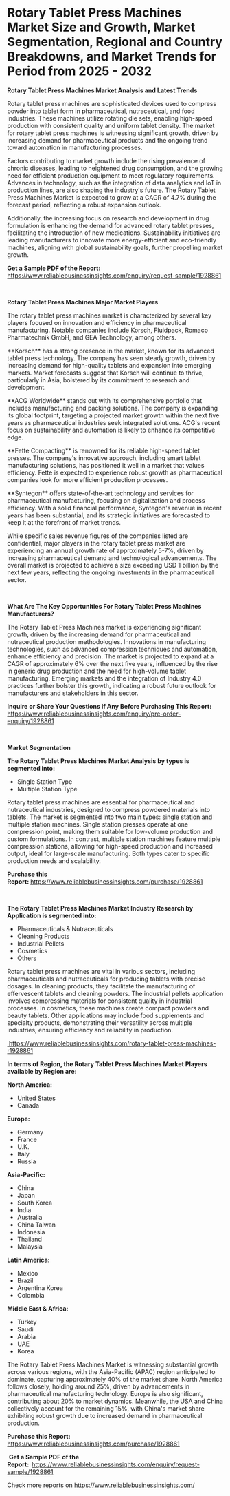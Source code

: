<p><h1>Rotary Tablet Press Machines Market Size and Growth, Market Segmentation, Regional and Country Breakdowns, and Market Trends for Period from 2025 -  2032</h1></p><p><strong>Rotary Tablet Press Machines Market Analysis and Latest Trends</strong></p>
<p><p>Rotary tablet press machines are sophisticated devices used to compress powder into tablet form in pharmaceutical, nutraceutical, and food industries. These machines utilize rotating die sets, enabling high-speed production with consistent quality and uniform tablet density. The market for rotary tablet press machines is witnessing significant growth, driven by increasing demand for pharmaceutical products and the ongoing trend toward automation in manufacturing processes.</p><p>Factors contributing to market growth include the rising prevalence of chronic diseases, leading to heightened drug consumption, and the growing need for efficient production equipment to meet regulatory requirements. Advances in technology, such as the integration of data analytics and IoT in production lines, are also shaping the industry's future. The Rotary Tablet Press Machines Market is expected to grow at a CAGR of 4.7% during the forecast period, reflecting a robust expansion outlook.</p><p>Additionally, the increasing focus on research and development in drug formulation is enhancing the demand for advanced rotary tablet presses, facilitating the introduction of new medications. Sustainability initiatives are leading manufacturers to innovate more energy-efficient and eco-friendly machines, aligning with global sustainability goals, further propelling market growth.</p></p>
<p><strong>Get a Sample PDF of the Report:&nbsp;</strong> <a href="https://www.reliablebusinessinsights.com/enquiry/request-sample/1928861?utm_campaign=2253&utm_medium=2&utm_source=Github&utm_content=ia&utm_term=29032025&utm_id=rotary-tablet-press-machines">https://www.reliablebusinessinsights.com/enquiry/request-sample/1928861</a></p>
<p>&nbsp;</p>
<p><strong>Rotary Tablet Press Machines Major Market Players</strong></p>
<p><p>The rotary tablet press machines market is characterized by several key players focused on innovation and efficiency in pharmaceutical manufacturing. Notable companies include Korsch, Fluidpack, Romaco Pharmatechnik GmbH, and GEA Technology, among others.</p><p>**Korsch** has a strong presence in the market, known for its advanced tablet press technology. The company has seen steady growth, driven by increasing demand for high-quality tablets and expansion into emerging markets. Market forecasts suggest that Korsch will continue to thrive, particularly in Asia, bolstered by its commitment to research and development.</p><p>**ACG Worldwide** stands out with its comprehensive portfolio that includes manufacturing and packing solutions. The company is expanding its global footprint, targeting a projected market growth within the next five years as pharmaceutical industries seek integrated solutions. ACG's recent focus on sustainability and automation is likely to enhance its competitive edge.</p><p>**Fette Compacting** is renowned for its reliable high-speed tablet presses. The company's innovative approach, including smart tablet manufacturing solutions, has positioned it well in a market that values efficiency. Fette is expected to experience robust growth as pharmaceutical companies look for more efficient production processes.</p><p>**Syntegon** offers state-of-the-art technology and services for pharmaceutical manufacturing, focusing on digitalization and process efficiency. With a solid financial performance, Syntegon's revenue in recent years has been substantial, and its strategic initiatives are forecasted to keep it at the forefront of market trends.</p><p>While specific sales revenue figures of the companies listed are confidential, major players in the rotary tablet press market are experiencing an annual growth rate of approximately 5-7%, driven by increasing pharmaceutical demand and technological advancements. The overall market is projected to achieve a size exceeding USD 1 billion by the next few years, reflecting the ongoing investments in the pharmaceutical sector.</p></p>
<p>&nbsp;</p>
<p><strong>What Are The Key Opportunities For Rotary Tablet Press Machines Manufacturers?</strong></p>
<p><p>The Rotary Tablet Press Machines market is experiencing significant growth, driven by the increasing demand for pharmaceutical and nutraceutical production methodologies. Innovations in manufacturing technologies, such as advanced compression techniques and automation, enhance efficiency and precision. The market is projected to expand at a CAGR of approximately 6% over the next five years, influenced by the rise in generic drug production and the need for high-volume tablet manufacturing. Emerging markets and the integration of Industry 4.0 practices further bolster this growth, indicating a robust future outlook for manufacturers and stakeholders in this sector.</p></p>
<p><strong>Inquire or Share Your Questions If Any Before Purchasing This Report:</strong> <a href="https://www.reliablebusinessinsights.com/enquiry/pre-order-enquiry/1928861?utm_campaign=2253&utm_medium=2&utm_source=Github&utm_content=ia&utm_term=29032025&utm_id=rotary-tablet-press-machines">https://www.reliablebusinessinsights.com/enquiry/pre-order-enquiry/1928861</a></p>
<p>&nbsp;</p>
<p><strong>Market Segmentation</strong></p>
<p><strong>The Rotary Tablet Press Machines Market Analysis by types is segmented into:</strong></p>
<p><ul><li>Single Station Type</li><li>Multiple Station Type</li></ul></p>
<p><p>Rotary tablet press machines are essential for pharmaceutical and nutraceutical industries, designed to compress powdered materials into tablets. The market is segmented into two main types: single station and multiple station machines. Single station presses operate at one compression point, making them suitable for low-volume production and custom formulations. In contrast, multiple station machines feature multiple compression stations, allowing for high-speed production and increased output, ideal for large-scale manufacturing. Both types cater to specific production needs and scalability.</p></p>
<p><strong>Purchase this Report:&nbsp;</strong><a href="https://www.reliablebusinessinsights.com/purchase/1928861?utm_campaign=2253&utm_medium=2&utm_source=Github&utm_content=ia&utm_term=29032025&utm_id=rotary-tablet-press-machines">https://www.reliablebusinessinsights.com/purchase/1928861</a></p>
<p>&nbsp;</p>
<p><strong>The Rotary Tablet Press Machines Market Industry Research by Application is segmented into:</strong></p>
<p><ul><li>Pharmaceuticals & Nutraceuticals</li><li>Cleaning Products</li><li>Industrial Pellets</li><li>Cosmetics</li><li>Others</li></ul></p>
<p><p>Rotary tablet press machines are vital in various sectors, including pharmaceuticals and nutraceuticals for producing tablets with precise dosages. In cleaning products, they facilitate the manufacturing of effervescent tablets and cleaning powders. The industrial pellets application involves compressing materials for consistent quality in industrial processes. In cosmetics, these machines create compact powders and beauty tablets. Other applications may include food supplements and specialty products, demonstrating their versatility across multiple industries, ensuring efficiency and reliability in production.</p></p>
<p><a href="https://www.reliablebusinessinsights.com/rotary-tablet-press-machines-r1928861?utm_campaign=2253&utm_medium=2&utm_source=Github&utm_content=ia&utm_term=29032025&utm_id=rotary-tablet-press-machines">&nbsp;https://www.reliablebusinessinsights.com/rotary-tablet-press-machines-r1928861</a></p>
<p><strong>In terms of Region, the Rotary Tablet Press Machines Market Players available by Region are:</strong></p>
<p>
    <p> <strong> North America: </strong>
        <ul>
            <li>United States</li>
            <li>Canada</li>
        </ul>
        </p> 
    <p> <strong> Europe: </strong>
        <ul>
            <li>Germany</li>
            <li>France</li>
            <li>U.K.</li>
            <li>Italy</li>
            <li>Russia</li>
        </ul>
        </p> 
    <p> <strong> Asia-Pacific: </strong>
        <ul>
            <li>China</li>
            <li>Japan</li>
            <li>South Korea</li>
            <li>India</li>
            <li>Australia</li>
            <li>China Taiwan</li>
            <li>Indonesia</li>
            <li>Thailand</li>
            <li>Malaysia</li>
        </ul>
        </p> 
    <p> <strong> Latin America: </strong>
        <ul>
            <li>Mexico</li>
            <li>Brazil</li>
            <li>Argentina Korea</li>
            <li>Colombia</li>
        </ul>
        </p> 
    <p> <strong> Middle East & Africa: </strong>
        <ul>
            <li>Turkey</li>
            <li>Saudi</li>
            <li>Arabia</li>
            <li>UAE</li>
            <li>Korea</li>
        </ul>
    </p>
    </p>
<p><p>The Rotary Tablet Press Machines Market is witnessing substantial growth across various regions, with the Asia-Pacific (APAC) region anticipated to dominate, capturing approximately 40% of the market share. North America follows closely, holding around 25%, driven by advancements in pharmaceutical manufacturing technology. Europe is also significant, contributing about 20% to market dynamics. Meanwhile, the USA and China collectively account for the remaining 15%, with China's market share exhibiting robust growth due to increased demand in pharmaceutical production.</p></p>
<p><strong>Purchase this Report: </strong><a href="https://www.reliablebusinessinsights.com/purchase/1928861?utm_campaign=2253&utm_medium=2&utm_source=Github&utm_content=ia&utm_term=29032025&utm_id=rotary-tablet-press-machines">https://www.reliablebusinessinsights.com/purchase/1928861</a></p>
<p>&nbsp;<strong>Get a Sample PDF of the Report:&nbsp;&nbsp;</strong><a href="https://www.reliablebusinessinsights.com/enquiry/request-sample/1928861?utm_campaign=2253&utm_medium=2&utm_source=Github&utm_content=ia&utm_term=29032025&utm_id=rotary-tablet-press-machines">https://www.reliablebusinessinsights.com/enquiry/request-sample/1928861</a></p>
<p><strong></strong></p>
<p>Check more reports on <a href="https://www.reliablebusinessinsights.com/?utm_campaign=2253&utm_medium=2&utm_source=Github&utm_content=ia&utm_term=29032025&utm_id=rotary-tablet-press-machines">https://www.reliablebusinessinsights.com/</a></p>